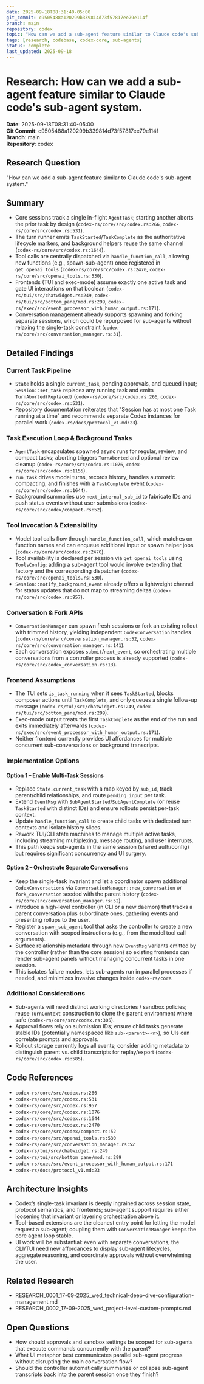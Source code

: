 ```yaml
---
date: 2025-09-18T08:31:40-05:00
git_commit: c9505488a120299b339814d73f57817ee79e114f
branch: main
repository: codex
topic: "How can we add a sub-agent feature similar to Claude code's sub-agent system."
tags: [research, codebase, codex-core, sub-agents]
status: complete
last_updated: 2025-09-18
---
```


# Research: How can we add a sub-agent feature similar to Claude code's sub-agent system.

**Date**: 2025-09-18T08:31:40-05:00  
**Git Commit**: c9505488a120299b339814d73f57817ee79e114f  
**Branch**: main  
**Repository**: codex

## Research Question

"How can we add a sub-agent feature similar to Claude code's sub-agent system."

## Summary

- Core sessions track a single in-flight `AgentTask`; starting another aborts the prior task by design (`codex-rs/core/src/codex.rs:266`, `codex-rs/core/src/codex.rs:531`).
- The turn runner emits `TaskStarted`/`TaskComplete` as the authoritative lifecycle markers, and background helpers reuse the same channel (`codex-rs/core/src/codex.rs:1644`).
- Tool calls are centrally dispatched via `handle_function_call`, allowing new functions (e.g., spawn-sub-agent) once registered in `get_openai_tools` (`codex-rs/core/src/codex.rs:2470`, `codex-rs/core/src/openai_tools.rs:530`).
- Frontends (TUI and exec-mode) assume exactly one active task and gate UI interactions on that boolean (`codex-rs/tui/src/chatwidget.rs:249`, `codex-rs/tui/src/bottom_pane/mod.rs:299`, `codex-rs/exec/src/event_processor_with_human_output.rs:171`).
- Conversation management already supports spawning and forking separate sessions, which could be repurposed for sub-agents without relaxing the single-task constraint (`codex-rs/core/src/conversation_manager.rs:31`).

## Detailed Findings

### Current Task Pipeline

- `State` holds a single `current_task`, pending approvals, and queued input; `Session::set_task` replaces any running task and emits `TurnAborted(Replaced)` (`codex-rs/core/src/codex.rs:266`, `codex-rs/core/src/codex.rs:531`).
- Repository documentation reiterates that "Session has at most one Task running at a time" and recommends separate Codex instances for parallel work (`codex-rs/docs/protocol_v1.md:23`).

### Task Execution Loop & Background Tasks

- `AgentTask` encapsulates spawned async runs for regular, review, and compact tasks; aborting triggers `TurnAborted` and optional review cleanup (`codex-rs/core/src/codex.rs:1076`, `codex-rs/core/src/codex.rs:1155`).
- `run_task` drives model turns, records history, handles automatic compacting, and finishes with a `TaskComplete` event (`codex-rs/core/src/codex.rs:1644`).
- Background summaries use `next_internal_sub_id` to fabricate IDs and push status events without user submissions (`codex-rs/core/src/codex/compact.rs:52`).

### Tool Invocation & Extensibility

- Model tool calls flow through `handle_function_call`, which matches on function names and can enqueue additional input or spawn helper jobs (`codex-rs/core/src/codex.rs:2470`).
- Tool availability is declared per session via `get_openai_tools` using `ToolsConfig`; adding a sub-agent tool would involve extending that factory and the corresponding dispatcher (`codex-rs/core/src/openai_tools.rs:530`).
- `Session::notify_background_event` already offers a lightweight channel for status updates that do not map to streaming deltas (`codex-rs/core/src/codex.rs:957`).

### Conversation & Fork APIs

- `ConversationManager` can spawn fresh sessions or fork an existing rollout with trimmed history, yielding independent `CodexConversation` handles (`codex-rs/core/src/conversation_manager.rs:52`, `codex-rs/core/src/conversation_manager.rs:141`).
- Each conversation exposes `submit`/`next_event`, so orchestrating multiple conversations from a controller process is already supported (`codex-rs/core/src/codex_conversation.rs:13`).

### Frontend Assumptions

- The TUI sets `is_task_running` when it sees `TaskStarted`, blocks composer actions until `TaskComplete`, and only queues a single follow-up message (`codex-rs/tui/src/chatwidget.rs:249`, `codex-rs/tui/src/bottom_pane/mod.rs:299`).
- Exec-mode output treats the first `TaskComplete` as the end of the run and exits immediately afterwards (`codex-rs/exec/src/event_processor_with_human_output.rs:171`).
- Neither frontend currently provides UI affordances for multiple concurrent sub-conversations or background transcripts.

### Implementation Options

#### Option 1 – Enable Multi-Task Sessions

- Replace `State.current_task` with a map keyed by `sub_id`, track parent/child relationships, and route `pending_input` per task.
- Extend `EventMsg` with `SubAgentStarted`/`SubAgentComplete` (or reuse `TaskStarted` with distinct IDs) and ensure rollouts persist per-task context.
- Update `handle_function_call` to create child tasks with dedicated turn contexts and isolate history slices.
- Rework TUI/CLI state machines to manage multiple active tasks, including streaming multiplexing, message routing, and user interrupts.
- This path keeps sub-agents in the same session (shared auth/config) but requires significant concurrency and UI surgery.

#### Option 2 – Orchestrate Separate Conversations

- Keep the single-task invariant and let a coordinator spawn additional `CodexConversation`s via `ConversationManager::new_conversation` or `fork_conversation` seeded with the parent history (`codex-rs/core/src/conversation_manager.rs:52`).
- Introduce a high-level controller (in CLI or a new daemon) that tracks a parent conversation plus subordinate ones, gathering events and presenting rollups to the user.
- Register a `spawn_sub_agent` tool that asks the controller to create a new conversation with scoped instructions (e.g., from the model tool call arguments).
- Surface relationship metadata through new `EventMsg` variants emitted by the controller (rather than the core session) so existing frontends can render sub-agent panels without managing concurrent tasks in one session.
- This isolates failure modes, lets sub-agents run in parallel processes if needed, and minimizes invasive changes inside `codex-rs/core`.

### Additional Considerations

- Sub-agents will need distinct working directories / sandbox policies; reuse `TurnContext` construction to clone the parent environment where safe (`codex-rs/core/src/codex.rs:305`).
- Approval flows rely on submission IDs; ensure child tasks generate stable IDs (potentially namespaced like `sub-<parent>-<n>`), so UIs can correlate prompts and approvals.
- Rollout storage currently logs all events; consider adding metadata to distinguish parent vs. child transcripts for replay/export (`codex-rs/core/src/codex.rs:585`).

## Code References

- `codex-rs/core/src/codex.rs:266`
- `codex-rs/core/src/codex.rs:531`
- `codex-rs/core/src/codex.rs:957`
- `codex-rs/core/src/codex.rs:1076`
- `codex-rs/core/src/codex.rs:1644`
- `codex-rs/core/src/codex.rs:2470`
- `codex-rs/core/src/codex/compact.rs:52`
- `codex-rs/core/src/openai_tools.rs:530`
- `codex-rs/core/src/conversation_manager.rs:52`
- `codex-rs/tui/src/chatwidget.rs:249`
- `codex-rs/tui/src/bottom_pane/mod.rs:299`
- `codex-rs/exec/src/event_processor_with_human_output.rs:171`
- `codex-rs/docs/protocol_v1.md:23`

## Architecture Insights

- Codex’s single-task invariant is deeply ingrained across session state, protocol semantics, and frontends; sub-agent support requires either loosening that invariant or layering orchestration above it.
- Tool-based extensions are the cleanest entry point for letting the model request a sub-agent; coupling them with `ConversationManager` keeps the core agent loop stable.
- UI work will be substantial: even with separate conversations, the CLI/TUI need new affordances to display sub-agent lifecycles, aggregate reasoning, and coordinate approvals without overwhelming the user.

## Related Research

- RESEARCH_0001_17-09-2025_wed_technical-deep-dive-configuration-management.md
- RESEARCH_0002_17-09-2025_wed_project-level-custom-prompts.md

## Open Questions

- How should approvals and sandbox settings be scoped for sub-agents that execute commands concurrently with the parent?
- What UI metaphor best communicates parallel sub-agent progress without disrupting the main conversation flow?
- Should the controller automatically summarize or collapse sub-agent transcripts back into the parent session once they finish?
